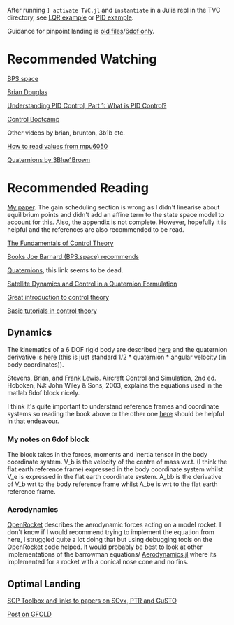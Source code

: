 After running `] activate TVC.jl` and `instantiate` in a Julia repl in the TVC directory, see [LQR example](TVC.jl/Examples/LQR.jl) or [PID example](TVC.jl/Examples/PID.jl).

Guidance for pinpoint landing is [old files](Guidance/README.md)/[6dof only](TVC.jl/src/Guidance).

# Recommended Watching

[BPS.space](https://www.youtube.com/channel/UCILl8ozWuxnFYXIe2svjHhg)

[Brian Douglas](https://www.youtube.com/user/ControlLectures/videos)

[Understanding PID Control, Part 1: What is PID Control?](https://youtu.be/wkfEZmsQqiA)

[Control Bootcamp](https://www.youtube.com/playlist?list=PLMrJAkhIeNNR20Mz-VpzgfQs5zrYi085m)

Other videos by brian, brunton, 3b1b etc.

[How to read values from mpu6050](https://www.youtube.com/watch?v=ImctYI8hgq4)

[Quaternions by 3Blue1Brown](https://www.youtube.com/watch?v=d4EgbgTm0Bg)

# Recommended Reading

[My paper](Paper/Paper.pdf). The gain scheduling section is wrong as I didn't linearise about equilibrium points and didn't add an affine term to the state space model to account for this. Also, the appendix is not complete. However, hopefully it is helpful and the references are also recommended to be read.

[The Fundamentals of Control Theory](https://www.patreon.com/posts/book-is-now-free-28313078)

[Books Joe Barnard (BPS.space) recommends](https://www.youtube.com/watch?v=BcKL4M5Xod)

[Quaternions](https://folk.uio.no/jeanra/Informatics/QuaternionsAndIMUs.html), this link seems to be dead.

[Satellite Dynamics and Control in a Quaternion
Formulation](https://orbit.dtu.dk/files/98594729/Satdyn_mb_2010f.pdf)

[Great introduction to control theory](https://controls-in-frc.link)

[Basic tutorials in control theory](https://ctms.engin.umich.edu/CTMS/index.php?aux=Home)

## Dynamics

The kinematics of a 6 DOF rigid body are described [here](https://mathworks.com/help/aeroblks/6dofeulerangles.html#mw_2f302a65-767b-4836-81d3-8d9423421b84) and the quaternion derivative is [here](https://mathworks.com/help/aeroblks/customvariablemass6dofquaternion.html) (this is just standard 1/2 * quaternion * angular velocity (in body coordinates)).

Stevens, Brian, and Frank Lewis. Aircraft Control and Simulation, 2nd ed. Hoboken, NJ: John Wiley & Sons, 2003, explains the equations used in the matlab 6dof block nicely.

I think it's quite important to understand reference frames and coordinate systems so reading the book above or the other one [here](https://mathworks.com/help/aeroblks/6dofeulerangles.html#References) should be helpful in that endeavour.

### My notes on 6dof block

The block takes in the forces, moments and Inertia tensor in the body coordinate system.
V_b is the velocity of the centre of mass w.r.t. (I think the flat earth reference frame) expressed in the body coordinate system whilst V_e is expressed in the flat earth coordinate system.
A_bb is the derivative of V_b wrt to the body reference frame whilst A_be is wrt to the flat earth reference frame. 

### Aerodynamics

[OpenRocket](https://github.com/openrocket/openrocket/releases/download/Development_of_an_Open_Source_model_rocket_simulation-thesis-v20090520/Development_of_an_Open_Source_model_rocket_simulation-thesis-v20090520.pdf) describes the aerodynamic forces acting on a model rocket. 
I don't know if I would recommend trying to implement the equation from here, I struggled quite a lot doing that but using debugging tools on the OpenRocket code helped.
It would probably be best to look at other implementations of the barrowman equations/ [Aerodynamics.jl](TVC.jl/src/Utils/Aerodynamics.jl) where its implemented for a rocket with a conical nose cone and no fins.

## Optimal Landing

[SCP Toolbox and links to papers on SCvx, PTR and GuSTO](https://www.malyuta.name/optimization/tooling/2021/07/15/scp-tutorial.html)

[Post on GFOLD](https://tealquaternion.netlify.app/post/gfold-2007/)
